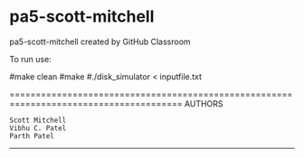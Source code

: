 # pa5-scott-mitchell
pa5-scott-mitchell created by GitHub Classroom

To run use:

#make clean
#make 
#./disk_simulator < inputfile.txt


=======================================================================================
AUTHORS

	Scott Mitchell
	Vibhu C. Patel
	Parth Patel

---------------------------------------------------------------------------------------
